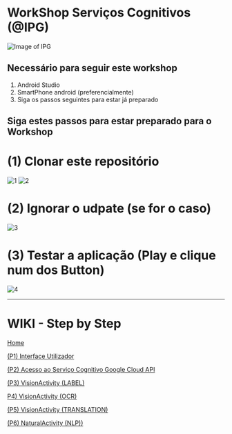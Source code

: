 # WorkShop Serviços Cognitivos (@IPG)
![Image of IPG](https://github.com/daeynasvistas/WorkShop_Xamarin/blob/Vers.01/AppIPG/AppIPG.Android/Resources/drawable/IPG_M.jpg?raw=true)

## Necessário para seguir este workshop
 1. Android Studio 
 2. SmartPhone android (preferencialmente)
 3. Siga os passos seguintes para estar já preparado

## Siga estes passos para estar preparado para o Workshop

# (1) Clonar este repositório
![1](https://user-images.githubusercontent.com/2634610/58481568-90516480-8154-11e9-8068-c6c7e78a845b.png)
![2](https://user-images.githubusercontent.com/2634610/58481569-90516480-8154-11e9-9cee-de35daabd273.PNG)

# (2) Ignorar o udpate (se for o caso)
![3](https://user-images.githubusercontent.com/2634610/58481571-90516480-8154-11e9-9994-fa9a1a17b091.PNG)

# (3) Testar a aplicação (Play e clique num dos Button)
![4](https://user-images.githubusercontent.com/2634610/58481572-90e9fb00-8154-11e9-9f76-6576ca7da958.png)

---

# WIKI - Step by Step
[Home](https://www.google.com "Google's Homepage")

[(P1) Interface Utilizador](https://github.com/daeynasvistas/WorkShop_AI_Google_Service/wiki/(P1)-Interface--Utilizador)

[(P2) Acesso ao Serviço Cognitivo Google Cloud API](https://github.com/daeynasvistas/WorkShop_AI_Google_Service/wiki/(P2)-Acesso-ao-Servi%C3%A7o-Cognitivo-Google-Cloud-API)

[(P3) VisionActivity (LABEL)](https://github.com/daeynasvistas/WorkShop_AI_Google_Service/wiki/(P3)-VisionActivity-(LABEL))

[P4) VisionActivity (OCR)](https://github.com/daeynasvistas/WorkShop_AI_Google_Service/wiki/(P4)-VisionActivity-(OCR))

[(P5) VisionActivity (TRANSLATION)](https://github.com/daeynasvistas/WorkShop_AI_Google_Service/wiki/(P5)-VisionActivity-(TRANSLATION))

[(P6) NaturalActivity (NLP))](https://github.com/daeynasvistas/WorkShop_AI_Google_Service/wiki/(P6)-NaturalActivity-(NLP))

